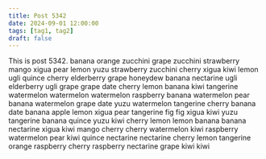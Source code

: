 ```yaml
---
title: Post 5342
date: 2024-09-01 12:00:00
tags: [tag1, tag2]
draft: false
---
```

This is post 5342.
banana
orange
zucchini
grape
zucchini
strawberry
mango
xigua
pear
lemon
yuzu
strawberry
zucchini
cherry
xigua
kiwi
lemon
ugli
quince
cherry
elderberry
grape
honeydew
banana
nectarine
ugli
elderberry
ugli
grape
grape
date
cherry
lemon
banana
kiwi
tangerine
watermelon
watermelon
watermelon
raspberry
banana
watermelon
pear
banana
watermelon
grape
date
yuzu
watermelon
tangerine
cherry
banana
date
banana
apple
lemon
xigua
pear
tangerine
fig
fig
xigua
kiwi
yuzu
tangerine
banana
quince
yuzu
kiwi
cherry
lemon
lemon
banana
banana
nectarine
xigua
kiwi
mango
cherry
cherry
watermelon
kiwi
raspberry
watermelon
pear
kiwi
quince
nectarine
nectarine
cherry
lemon
tangerine
orange
raspberry
cherry
raspberry
nectarine
grape
kiwi
kiwi
